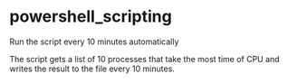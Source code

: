 # powershell_scripting
Run the script every 10 minutes automatically

The script gets a list of 10 processes that take the most time of CPU and writes the result  to the file every 10 minutes.
